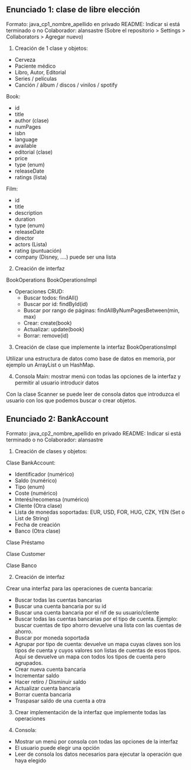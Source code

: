 
## Enunciado 1: clase de libre elección

Formato: java_cp1_nombre_apellido en privado
README: Indicar si está terminado o no
Colaborador: alansastre (Sobre el repositorio > Settings > Collaborators > Agregar nuevo)

1. Creación de 1 clase y objetos:
* Cerveza
* Paciente médico
* Libro, Autor, Editorial
* Series / películas
* Canción / álbum / discos / vinilos / spotify

Book:
* id
* title
* author (clase)
* numPages
* isbn
* language
* available
* editorial (clase)
* price
* type (enum)
* releaseDate
* ratings (lista)

Film:
* id
* title
* description
* duration
* type (enum)
* releaseDate
* director
* actors (Lista)
* rating (puntuación)
* company (Disney, ....) puede ser una lista

2. Creación de interfaz

BookOperations
BookOperationsImpl

* Operaciones CRUD:
	* Buscar todos: findAll()
	* Buscar por id: findById(id)
	* Buscar por rango de páginas: findAllByNumPagesBetween(min, max)
	* Crear: create(book)
	* Actualizar: update(book)
	* Borrar: remove(id)


3. Creación de clase que implemente la interfaz
BookOperationsImpl

Utilizar una estructura de datos como base de datos en memoria, por ejemplo un ArrayList o un HashMap.

4. Consola
Main: mostrar menú con todas las opciones de la interfaz y permitir al usuario introducir datos

Con la clase Scanner se puede leer de consola datos que introduzca el usuario con los que podemos buscar o crear objetos.

## Enunciado 2: BankAccount

Formato: java_cp2_nombre_apellido en privado
README: Indicar si está terminado o no
Colaborador: alansastre

1. Creación de clases y objetos:

Clase BankAccount:
* Identificador (numérico)
* Saldo (numérico)
* Tipo (enum)
* Coste (numérico)
* Interés/recomensa (numérico)
* Cliente (Otra clase)
* Lista de monedas soportadas: EUR, USD, FOR, HUG, CZK, YEN (Set o List de String)
* Fecha de creación
* Banco (Otra clase)

Clase Préstamo

Clase Customer

Clase Banco


2. Creación de interfaz

Crear una interfaz para las operaciones de cuenta bancaria:
* Buscar todas las cuentas bancarias
* Buscar una cuenta bancaria por su id
* Buscar una cuenta bancaria por el nif de su usuario/cliente
* Buscar todas las cuentas bancarias por el tipo de cuenta. Ejemplo: buscar cuentas de tipo ahorro devuelve una lista con las cuentas de ahorro.
* Buscar por moneda soportada
* Agrupar por tipo de cuenta: devuelve un mapa cuyas claves son los tipos de cuenta y cuyos valores son listas de cuentas de esos tipos. Aquí se devuelve un mapa con todos los tipos de cuenta pero agrupados.
* Crear nueva cuenta bancaria
* Incrementar saldo
* Hacer retiro / Disminuir saldo
* Actualizar cuenta bancaria
* Borrar cuenta bancaria
* Traspasar saldo de una cuenta a otra

3. Crear implementación de la interfaz que implemente todas las operaciones

4. Consola:
* Mostrar un menú por consola con todas las opciones de la interfaz
* El usuario puede elegir una opción
* Leer de consola los datos necesarios para ejecutar la operación que haya elegido



